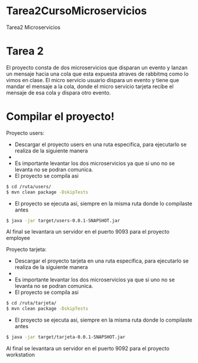 # Tarea2CursoMicroservicios
Tarea2 Microservicios

# Tarea 2

El proyecto consta de dos microservicios que disparan un evento y lanzan un mensaje hacia una cola que esta expuesta 
atraves de rabbitmq como lo vimos en clase.
El micro servicio usuario dispara un evento y tiene que mandar el mensaje a la cola, donde el micro servicio tarjeta 
recibe el mensaje de esa cola y dispara otro evento.

# Compilar el proyecto!
Proyecto users:
  - Descargar el proyecto users en una ruta especifica, para ejecutarlo se realiza de la siguiente manera
  - 
  - Es importante levantar los dos microservicios ya que si uno no se levanta no se podran comunica.
  - El proyecto se compila asi
```sh
$ cd /ruta/users/
$ mvn clean package -DskipTests
```
- El proyecto se ejecuta asi, siempre en la misma ruta donde lo compilaste antes
```sh
$ java -jar target/users-0.0.1-SNAPSHOT.jar
```
Al final se levantara un servidor en el puerto 9093 para el proyecto employee

Proyecto tarjeta:
  - Descargar el proyecto tarjeta en una ruta especifica, para ejecutarlo se realiza de la siguiente manera
  - 
  - Es importante levantar los dos microservicios ya que si uno no se levanta no se podran comunica.
  - El proyecto se compila asi
```sh
$ cd /ruta/tarjeta/
$ mvn clean package -DskipTests
```
- El proyecto se ejecuta asi, siempre en la misma ruta donde lo compilaste antes
```sh
$ java -jar target/tarjeta-0.0.1-SNAPSHOT.jar
```
Al final se levantara un servidor en el puerto 9092 para el proyecto workstation



